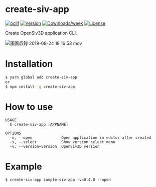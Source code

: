 # create-siv-app

[![oclif](https://img.shields.io/badge/cli-oclif-brightgreen.svg)](https://oclif.io)
[![Version](https://img.shields.io/npm/v/create-siv-app.svg)](https://npmjs.org/package/create-siv-app)
[![Downloads/week](https://img.shields.io/npm/dw/create-siv-app.svg)](https://npmjs.org/package/create-siv-app)
[![License](https://img.shields.io/npm/l/create-siv-app.svg)](https://github.com/hota1024/create-siv-app/blob/master/package.json)

Create OpenSiv3D application CLI.

![画面収録 2019-08-24 18 16 53 mov](https://user-images.githubusercontent.com/24543982/63636247-e8dac400-c6a7-11e9-940d-86c04f1525b7.gif)

# Installation

```bash
$ yarn global add create-siv-app
or
$ npm install -g create-siv-app
```

# How to use

```
USAGE
  $ create-siv-app [APPNAME]

OPTIONS
  -o, --open             Open application in editor after created
  -s, --select           Show version select menu
  -v, --version=version  OpenSiv3D version
```

# Example

```
$ create-siv-app sample-siv-app -v=0.4.0 --open
```
